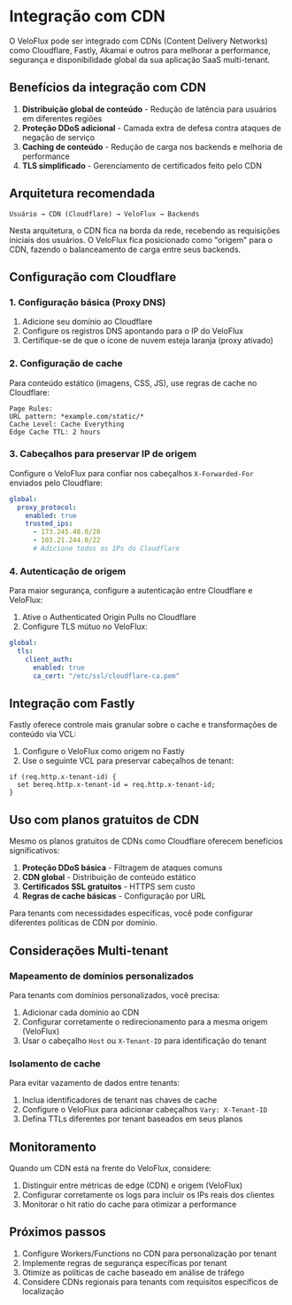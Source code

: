 # Integração com CDN

O VeloFlux pode ser integrado com CDNs (Content Delivery Networks) como Cloudflare, Fastly, Akamai e outros para melhorar a performance, segurança e disponibilidade global da sua aplicação SaaS multi-tenant.

## Benefícios da integração com CDN

1. **Distribuição global de conteúdo** - Redução de latência para usuários em diferentes regiões
2. **Proteção DDoS adicional** - Camada extra de defesa contra ataques de negação de serviço
3. **Caching de conteúdo** - Redução de carga nos backends e melhoria de performance
4. **TLS simplificado** - Gerenciamento de certificados feito pelo CDN

## Arquitetura recomendada

```
Usuário → CDN (Cloudflare) → VeloFlux → Backends
```

Nesta arquitetura, o CDN fica na borda da rede, recebendo as requisições iniciais dos usuários. O VeloFlux fica posicionado como "origem" para o CDN, fazendo o balanceamento de carga entre seus backends.

## Configuração com Cloudflare

### 1. Configuração básica (Proxy DNS)

1. Adicione seu domínio ao Cloudflare
2. Configure os registros DNS apontando para o IP do VeloFlux
3. Certifique-se de que o ícone de nuvem esteja laranja (proxy ativado)

### 2. Configuração de cache

Para conteúdo estático (imagens, CSS, JS), use regras de cache no Cloudflare:

```
Page Rules:
URL pattern: *example.com/static/*
Cache Level: Cache Everything
Edge Cache TTL: 2 hours
```

### 3. Cabeçalhos para preservar IP de origem

Configure o VeloFlux para confiar nos cabeçalhos `X-Forwarded-For` enviados pelo Cloudflare:

```yaml
global:
  proxy_protocol:
    enabled: true
    trusted_ips:
      - 173.245.48.0/20
      - 103.21.244.0/22
      # Adicione todos os IPs do Cloudflare
```

### 4. Autenticação de origem

Para maior segurança, configure a autenticação entre Cloudflare e VeloFlux:

1. Ative o Authenticated Origin Pulls no Cloudflare
2. Configure TLS mútuo no VeloFlux:

```yaml
global:
  tls:
    client_auth:
      enabled: true
      ca_cert: "/etc/ssl/cloudflare-ca.pem"
```

## Integração com Fastly

Fastly oferece controle mais granular sobre o cache e transformações de conteúdo via VCL:

1. Configure o VeloFlux como origem no Fastly
2. Use o seguinte VCL para preservar cabeçalhos de tenant:

```vcl
if (req.http.x-tenant-id) {
  set bereq.http.x-tenant-id = req.http.x-tenant-id;
}
```

## Uso com planos gratuitos de CDN

Mesmo os planos gratuitos de CDNs como Cloudflare oferecem benefícios significativos:

1. **Proteção DDoS básica** - Filtragem de ataques comuns
2. **CDN global** - Distribuição de conteúdo estático
3. **Certificados SSL gratuitos** - HTTPS sem custo
4. **Regras de cache básicas** - Configuração por URL

Para tenants com necessidades específicas, você pode configurar diferentes políticas de CDN por domínio.

## Considerações Multi-tenant

### Mapeamento de domínios personalizados

Para tenants com domínios personalizados, você precisa:

1. Adicionar cada domínio ao CDN
2. Configurar corretamente o redirecionamento para a mesma origem (VeloFlux)
3. Usar o cabeçalho `Host` ou `X-Tenant-ID` para identificação do tenant

### Isolamento de cache

Para evitar vazamento de dados entre tenants:

1. Inclua identificadores de tenant nas chaves de cache
2. Configure o VeloFlux para adicionar cabeçalhos `Vary: X-Tenant-ID`
3. Defina TTLs diferentes por tenant baseados em seus planos

## Monitoramento

Quando um CDN está na frente do VeloFlux, considere:

1. Distinguir entre métricas de edge (CDN) e origem (VeloFlux)
2. Configurar corretamente os logs para incluir os IPs reais dos clientes
3. Monitorar o hit ratio do cache para otimizar a performance

## Próximos passos

1. Configure Workers/Functions no CDN para personalização por tenant
2. Implemente regras de segurança específicas por tenant
3. Otimize as políticas de cache baseado em análise de tráfego
4. Considere CDNs regionais para tenants com requisitos específicos de localização
